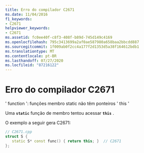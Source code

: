 ```yaml
---
title: Erro do compilador C2671
ms.date: 11/04/2016
f1_keywords:
- C2671
helpviewer_keywords:
- C2671
ms.assetid: fc0ee40f-c8f3-408f-b89d-745d149c4169
ms.openlocfilehash: 795c3413699a2af0ae587980a658baa2bbcdd887
ms.sourcegitcommit: 1f009ab0f2cc4a177f2d1353d5a38f164612bdb1
ms.translationtype: MT
ms.contentlocale: pt-BR
ms.lasthandoff: 07/27/2020
ms.locfileid: "87216122"
---
```

# <a name="compiler-error-c2671"></a>Erro do compilador C2671

' function ': funções membro static não têm ponteiros ' this '

Uma **`static`** função de membro tentou acessar **`this`** .

O exemplo a seguir gera C2671:

```cpp
// C2671.cpp
struct S {
   static S* const func() { return this; }  // C2671
};
```
